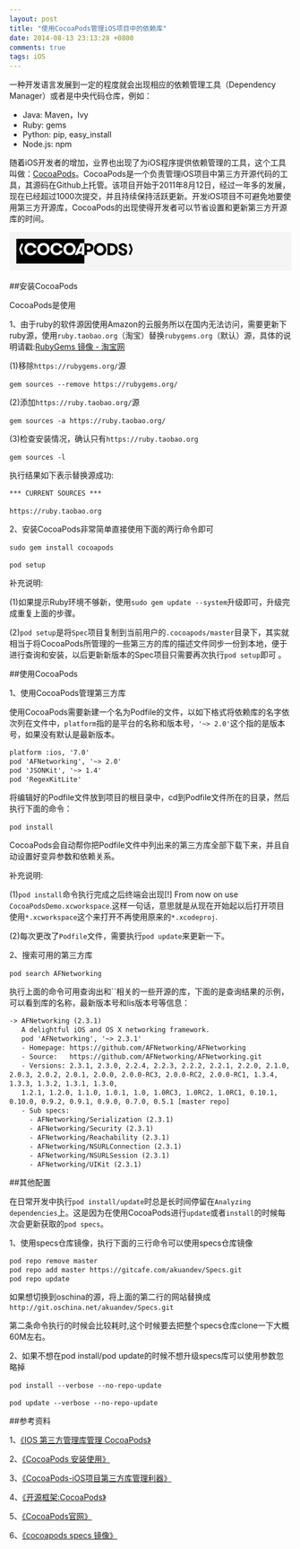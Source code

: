```yaml
---
layout: post
title: "使用CocoaPods管理iOS项目中的依赖库"
date: 2014-08-13 23:13:28 +0800
comments: true
tags: iOS
---
```


一种开发语言发展到一定的程度就会出现相应的依赖管理工具（Dependency Manager）或者是中央代码仓库，例如：

- Java: Maven，Ivy
- Ruby: gems
- Python: pip, easy_install
- Node.js: npm

随着iOS开发者的增加，业界也出现了为iOS程序提供依赖管理的工具，这个工具叫做：[CocoaPods](http://cocoapods.org)。CocoaPods是一个负责管理iOS项目中第三方开源代码的工具，其源码在Github上托管。该项目开始于2011年8月12日，经过一年多的发展，现在已经超过1000次提交，并且持续保持活跃更新。开发iOS项目不可避免地要使用第三方开源库，CocoaPods的出现使得开发者可以节省设置和更新第三方开源库的时间。

![CocoaPods Logo](/images/ios_cocoapods/cocoapods_logo.png)


##安装CocoaPods

CocoaPods是使用

1、由于ruby的软件源因使用Amazon的云服务所以在国内无法访问，需要更新下ruby源，使用`ruby.taobao.org`（淘宝）替换`rubygems.org`（默认）源，具体的说明请戳:[RubyGems 镜像 - 淘宝网](http://ruby.taobao.org)

(1)移除`https://rubygems.org/`源

`gem sources --remove https://rubygems.org/`

(2)添加`https://ruby.taobao.org/`源

`gem sources -a https://ruby.taobao.org/`

(3)检查安装情况，确认只有`https://ruby.taobao.org`

`gem sources -l`

执行结果如下表示替换源成功:

```
*** CURRENT SOURCES ***

https://ruby.taobao.org
```

2、安装CocoaPods非常简单直接使用下面的两行命令即可

`sudo gem install cocoapods`

`pod setup`

补充说明:

(1)如果提示Ruby环境不够新，使用`sudo gem update --system`升级即可，升级完成重复上面的步骤。

(2)`pod setup`是将`Spec`项目复制到当前用户的`.cocoapods/master`目录下，其实就相当于将CocoaPods所管理的一些第三方的库的描述文件同步一份到本地，便于进行查询和安装，以后更新新版本的Spec项目只需要再次执行`pod setup`即可 。


##使用CocoaPods

1、使用CocoaPods管理第三方库

使用CocoaPods需要新建一个名为Podfile的文件，以如下格式将依赖库的名字依次列在文件中，`platform`指的是平台的名称和版本号，`'~> 2.0'`这个指的是版本号，如果没有默认是最新版本。

```
platform :ios, '7.0'
pod 'AFNetworking', '~> 2.0'
pod 'JSONKit', '~> 1.4'
pod 'RegexKitLite'
```
将编辑好的Podfile文件放到项目的根目录中，cd到Podfile文件所在的目录，然后执行下面的命令：

`pod install`

CocoaPods会自动帮你把Podfile文件中列出来的第三方库全部下载下来，并且自动设置好变异参数和依赖关系。

补充说明:

(1)`pod install`命令执行完成之后终端会出现[!] From now on use `CocoaPodsDemo.xcworkspace`.这样一句话，意思就是从现在开始起以后打开项目使用`*.xcworkspace`这个来打开不再使用原来的`*.xcodeproj`.

(2)每次更改了`Podfile`文件，需要执行`pod update`来更新一下。

2、搜索可用的第三方库

`pod search AFNetworking`

执行上面的命令可用查询出和``相关的一些开源的库，下面的是查询结果的示例，可以看到库的名称，最新版本号和lis版本号等信息：

```
-> AFNetworking (2.3.1)
   A delightful iOS and OS X networking framework.
   pod 'AFNetworking', '~> 2.3.1'
   - Homepage: https://github.com/AFNetworking/AFNetworking
   - Source:   https://github.com/AFNetworking/AFNetworking.git
   - Versions: 2.3.1, 2.3.0, 2.2.4, 2.2.3, 2.2.2, 2.2.1, 2.2.0, 2.1.0, 2.0.3, 2.0.2, 2.0.1, 2.0.0, 2.0.0-RC3, 2.0.0-RC2, 2.0.0-RC1, 1.3.4, 1.3.3, 1.3.2, 1.3.1, 1.3.0,
   1.2.1, 1.2.0, 1.1.0, 1.0.1, 1.0, 1.0RC3, 1.0RC2, 1.0RC1, 0.10.1, 0.10.0, 0.9.2, 0.9.1, 0.9.0, 0.7.0, 0.5.1 [master repo]
   - Sub specs:
     - AFNetworking/Serialization (2.3.1)
     - AFNetworking/Security (2.3.1)
     - AFNetworking/Reachability (2.3.1)
     - AFNetworking/NSURLConnection (2.3.1)
     - AFNetworking/NSURLSession (2.3.1)
     - AFNetworking/UIKit (2.3.1)
```

##其他配置

在日常开发中执行`pod install/update`时总是长时间停留在`Analyzing dependencies`上。这是因为在使用CocoaPods进行`update`或者`install`的时候每次会更新获取的`pod specs`。

1、使用specs仓库镜像，执行下面的三行命令可以使用specs仓库镜像

```
pod repo remove master
pod repo add master https://gitcafe.com/akuandev/Specs.git
pod repo update
```

如果想切换到oschina的源，将上面的第二行的网站替换成`http://git.oschina.net/akuandev/Specs.git`

第二条命令执行的时候会比较耗时,这个时候要去把整个specs仓库clone一下大概60M左右。

2、如果不想在pod install/pod update的时候不想升级specs库可以使用参数忽略掉

`pod install --verbose --no-repo-update`

`pod update --verbose --no-repo-update`


##参考资料

1、[《IOS 第三方管理库管理 CocoaPods》](http://www.cnblogs.com/superhappy/archive/2013/04/23/3038493.html)

2、[《CocoaPods 安装使用》](http://zl4393753.iteye.com/blog/1838824)

3、[《CocoaPods-iOS项目第三方库管理利器》](http://tiyanzhimei.com/index.php/cocoapods-ios-xiang-mu-di-san-fang-ku-guan-li-li-qi/)

4、[《开源框架:CocoaPods》](http://blog.csdn.net/ysy441088327/article/details/8611731)

5、[《CocoaPods官网》](http://cocoapods.org)

6、[《cocoapods specs 镜像》](http://akinliu.github.io/2014/05/03/cocoapods-specs-/)

